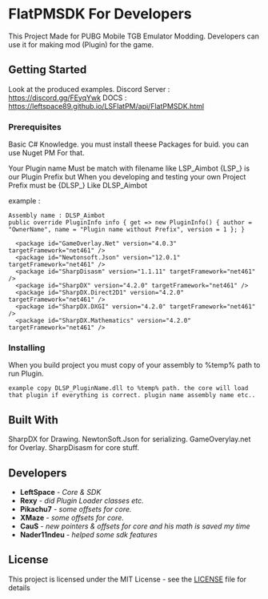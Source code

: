 # FlatPMSDK For Developers

This Project Made for PUBG Mobile TGB Emulator Modding.
Developers can use it for making mod (Plugin) for the game.

## Getting Started

Look at the produced examples.
Discord Server : https://discord.gg/FEyqYwk
DOCS : https://leftspace89.github.io/LSFlatPM/api/FlatPMSDK.html

### Prerequisites

Basic C# Knowledge. you must install theese Packages for buid. you can use Nuget PM For that.

Your Plugin name Must be match with filename like LSP_Aimbot {LSP_} is our Plugin Prefix but When you developing and testing your own Project Prefix must be {DLSP_} Like DLSP_Aimbot

example : 
```
Assembly name : DLSP_Aimbot
public override PluginInfo info { get => new PluginInfo() { author = "OwnerName", name = "Plugin name without Prefix", version = 1 }; }
```

```
  <package id="GameOverlay.Net" version="4.0.3" targetFramework="net461" />
  <package id="Newtonsoft.Json" version="12.0.1" targetFramework="net461" />
  <package id="SharpDisasm" version="1.1.11" targetFramework="net461" />
  <package id="SharpDX" version="4.2.0" targetFramework="net461" />
  <package id="SharpDX.Direct2D1" version="4.2.0" targetFramework="net461" />
  <package id="SharpDX.DXGI" version="4.2.0" targetFramework="net461" />
  <package id="SharpDX.Mathematics" version="4.2.0" targetFramework="net461" />
```

### Installing

When you build project you must copy of your assembly to %temp% path to run Plugin.
```
example copy DLSP_PluginName.dll to %temp% path. the core will load that plugin if everything is correct. plugin name assembly name etc..
```


## Built With

SharpDX for Drawing.
NewtonSoft.Json for serializing.
GameOverylay.net for Overlay.
SharpDisasm for core stuff.


## Developers

* **LeftSpace** - *Core & SDK* 
* **Rexy** - *did Plugin Loader classes etc.*
* **Pikachu7** - *some offsets for core.*
* **XMaze** - *some offsets for core.*
* **CauS** - *new pointers & offsets for core and his math is saved my time*
* **Nader11ndeu** - *helped some sdk features*
## License

This project is licensed under the MIT License - see the [LICENSE](LICENSE) file for details

